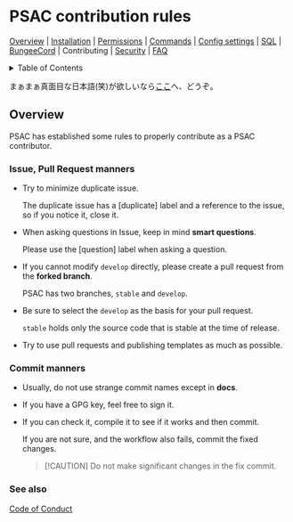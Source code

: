 # PSAC contribution rules

[Overview](README-en.md#overview) | [Installation](README-en.md#installation) | [Permissions](README-en.md#permissions) | [Commands](README-en.md#commands) | [Config settings](README-en.md#config-settings) | [SQL](SQL-en.md) | [BungeeCord](BUNGEE-en.md) | Contributing | [Security](SECURITY-en.md) | [FAQ](README-en.md#what-is-this-npcwatchdog)

<details>
<summary>Table of Contents</summary>

- [PSAC contribution rules](#psac-contribution-rules)
  - [Overview](#overview)
    - [Issue, Pull Request manners](#issue-pull-request-manners)
    - [Commit manners](#commit-manners)
    - [See also](#see-also)

</details>

まぁまぁ真面目な日本語(笑)が欲しいなら[ここ](CONTRIBUTING.md)へ、どうぞ。

## Overview

PSAC has established some rules to properly contribute as a PSAC contributor.

### Issue, Pull Request manners

- Try to minimize duplicate issue.

  The duplicate issue has a \[duplicate\] label and a reference to the issue, so if you notice it, close it.

- When asking questions in Issue, keep in mind **smart questions**.

  Please use the \[question\] label when asking a question.

- If you cannot modify `develop` directly, please create a pull request from the **forked branch**.

  PSAC has two branches, `stable` and `develop`.

- Be sure to select the `develop` as the basis for your pull request.

  `stable` holds only the source code that is stable at the time of release.

- Try to use pull requests and publishing templates as much as possible.

### Commit manners

- Usually, do not use strange commit names except in **docs**.
- If you have a GPG key, feel free to sign it.
- If you can check it, compile it to see if it works and then commit.

  If you are not sure, and the workflow also fails, commit the fixed changes.

  > [!CAUTION] Do not make significant changes in the fix commit.

### See also

[Code of Conduct](CODE-OF-CONDUCT-en.md)
